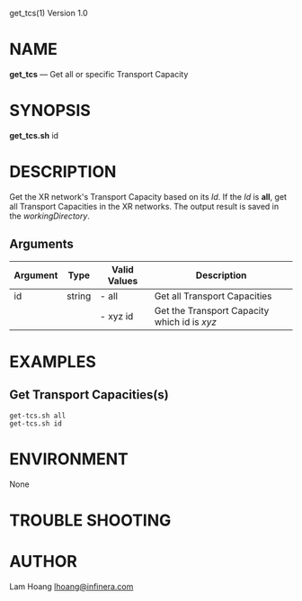 get_tcs(1) Version 1.0 

NAME
====

**get_tcs** — Get all or specific Transport Capacity

SYNOPSIS
========

**get_tcs.sh** id 


DESCRIPTION
===========

Get the XR network's Transport Capacity based on its *Id*. If the *Id* is **all**, get all Transport Capacities in the XR networks.
The output result is saved in the *workingDirectory*.


Arguments
-------

| Argument         |  Type     | Valid Values      | Description                   |
|------------------|-----------|-------------------|-------------------------------|
| id         |  string   | - all             | Get all Transport Capacities               |
|                  |           | - xyz id          | Get the Transport Capacity which id is *xyz*               |

EXAMPLES
===========
Get Transport Capacities(s)
------
```
get-tcs.sh all 
get-tcs.sh id 
```
ENVIRONMENT
===========

None

TROUBLE SHOOTING
====


AUTHOR
======

Lam Hoang <lhoang@infinera.com>